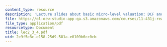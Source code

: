 ```yaml
---
content_type: resource
description: 'Lecture slides about basic micro-level valuation: DCF and NPV.'
file: https://ol-ocw-studio-app-qa.s3.amazonaws.com/courses/11-431j-real-estate-finance-and-investment-fall-2006/2e9f5e8ce15825d9581ae0109b6cc0cb_lec2_3_4.pdf
file_type: application/pdf
resourcetype: Document
title: lec2_3_4.pdf
uid: 2e9f5e8c-e158-25d9-581a-e0109b6cc0cb
---
```

